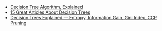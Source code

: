 
- [Decision Tree Algorithm, Explained](https://www.kdnuggets.com/2020/01/decision-tree-algorithm-explained.html)
- [15 Great Articles About Decision Trees](https://www.datasciencecentral.com/15-great-articles-about-decision-trees/)
- [Decision Trees Explained — Entropy, Information Gain, Gini Index, CCP Pruning](https://towardsdatascience.com/decision-trees-explained-entropy-information-gain-gini-index-ccp-pruning-4d78070db36c)
